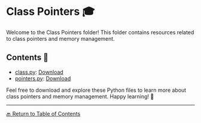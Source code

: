 # Class Pointers 🎓

Welcome to the Class Pointers folder! This folder contains resources related to class pointers and memory management.

## Contents 📄

- [class.py](class.py): [Download](class.py)
- [pointers.py](pointers.py): [Download](pointers.py)

Feel free to download and explore these Python files to learn more about class pointers and memory management. Happy learning! 🚀

---

[🔙 Return to Table of Contents](https://kernel-rb.github.io/CSLearningToolkit/03-DataStructure/1-UdemyCourse/)